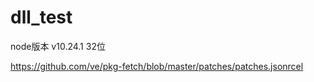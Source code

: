 # dll_test

node版本 v10.24.1 32位

https://github.com/ve/pkg-fetch/blob/master/patches/patches.jsonrcel